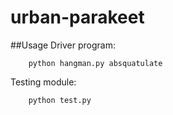 # urban-parakeet

##Usage
  Driver program:<br>
  ```
      python hangman.py absquatulate
  ```
  Testing module:<br>
  ```
      python test.py
  ```
